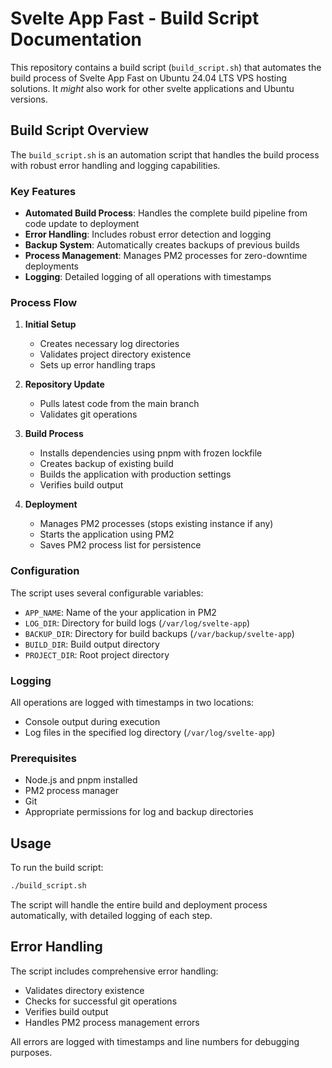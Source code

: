 # Svelte App Fast - Build Script Documentation

This repository contains a build script (`build_script.sh`) that automates the build process of Svelte App Fast on Ubuntu 24.04 LTS VPS hosting solutions. It _might_ also work for other svelte applications and Ubuntu versions.

## Build Script Overview

The `build_script.sh` is an automation script that handles the build process with robust error handling and logging capabilities.

### Key Features

- **Automated Build Process**: Handles the complete build pipeline from code update to deployment
- **Error Handling**: Includes robust error detection and logging
- **Backup System**: Automatically creates backups of previous builds
- **Process Management**: Manages PM2 processes for zero-downtime deployments
- **Logging**: Detailed logging of all operations with timestamps

### Process Flow

1. **Initial Setup**

   - Creates necessary log directories
   - Validates project directory existence
   - Sets up error handling traps

2. **Repository Update**

   - Pulls latest code from the main branch
   - Validates git operations

3. **Build Process**

   - Installs dependencies using pnpm with frozen lockfile
   - Creates backup of existing build
   - Builds the application with production settings
   - Verifies build output

4. **Deployment**
   - Manages PM2 processes (stops existing instance if any)
   - Starts the application using PM2
   - Saves PM2 process list for persistence

### Configuration

The script uses several configurable variables:

- `APP_NAME`: Name of the your application in PM2
- `LOG_DIR`: Directory for build logs (`/var/log/svelte-app`)
- `BACKUP_DIR`: Directory for build backups (`/var/backup/svelte-app`)
- `BUILD_DIR`: Build output directory
- `PROJECT_DIR`: Root project directory

### Logging

All operations are logged with timestamps in two locations:

- Console output during execution
- Log files in the specified log directory (`/var/log/svelte-app`)

### Prerequisites

- Node.js and pnpm installed
- PM2 process manager
- Git
- Appropriate permissions for log and backup directories

## Usage

To run the build script:

```bash
./build_script.sh
```

The script will handle the entire build and deployment process automatically, with detailed logging of each step.

## Error Handling

The script includes comprehensive error handling:

- Validates directory existence
- Checks for successful git operations
- Verifies build output
- Handles PM2 process management errors

All errors are logged with timestamps and line numbers for debugging purposes.
